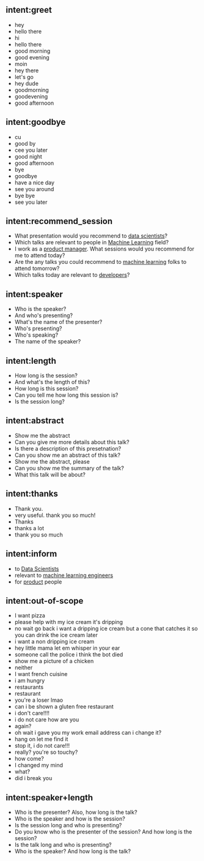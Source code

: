 

## intent:greet
- hey
- hello there
- hi
- hello there
- good morning
- good evening
- moin
- hey there
- let's go
- hey dude
- goodmorning
- goodevening
- good afternoon

## intent:goodbye
- cu
- good by
- cee you later
- good night
- good afternoon
- bye
- goodbye
- have a nice day
- see you around
- bye bye
- see you later

## intent:recommend_session
- What presentation would you recommend to [data scientists](relevant_audience)?
- Which talks are relevant to people in [Machine Learning](relevant_audience:ML) field?
- I work as a [product manager](relevant_audience). What sessions would you recommend for me to attend today?
- Are the any talks you could recommend to [machine learning](relevant_audience:ML) folks to attend tomorrow?
- Which talks today are relevant to [developers](relevant_audience)?

## intent:speaker
- Who is the speaker?
- And who's presenting?
- What's the name of the presenter?
- Who's presenting?
- Who's speaking?
- The name of the speaker?

## intent:length
- How long is the session?
- And what's the length of this?
- How long is this session?
- Can you tell me how long this session is?
- Is the session long?

## intent:abstract
- Show me the abstract
- Can you give me more details about this talk?
- Is there a description of this presetnation?
- Can you show me an abstract of this talk?
- Show me the abstract, please
- Can you show me the summary of the talk?
- What this talk will be about?

## intent:thanks
- Thank you.
- very useful. thank you so much!
- Thanks
- thanks a lot
- thank you so much

## intent:inform
- to [Data Scientists](relevant_audience)
- relevant to [machine learning engineers](relevant_audience:ML)
- for [product](relevant_audience) people


## intent:out-of-scope
- I want pizza
- please help with my ice cream it's dripping
- no wait go back i want a dripping ice cream but a cone that catches it so you can drink the ice cream later
- i want a non dripping ice cream
- hey little mama let em whisper in your ear
- someone call the police i think the bot died
- show me a picture of a chicken
- neither
- I want french cuisine
- i am hungry
- restaurants
- restaurant
- you're a loser lmao
- can i be shown a gluten free restaurant
- i don't care!!!!
- i do not care how are you
- again?
- oh wait i gave you my work email address can i change it?
- hang on let me find it
- stop it, i do not care!!!
- really? you're so touchy?
- how come?
- I changed my mind
- what?
- did i break you


## intent:speaker+length
 - Who is the presenter? Also, how long is the talk?
 - Who is the speaker and how is the session?
 - Is the session long and who is presenting?
 - Do you know who is the presenter of the session? And how long is the session?
 - Is the talk long and who is presenting?
 - Who is the speaker? And how long is the talk?

